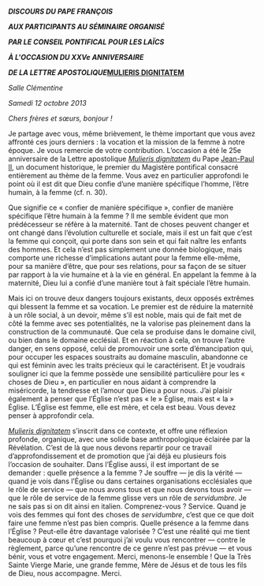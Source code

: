 ***DISCOURS DU PAPE FRANÇOIS***

***AUX PARTICIPANTS AU SÉMINAIRE ORGANISÉ***

***PAR LE CONSEIL PONTIFICAL POUR LES LAÏCS***

***À L'OCCASION DU XXVe ANNIVERSAIRE***

***DE LA LETTRE APOSTOLIQUE*[MULIERIS DIGNITATEM](http://www.vatican.va/holy_father/john_paul_ii/apost_letters/1988/documents/hf_jp-ii_apl_19880815_mulieris-dignitatem_fr.html)**

*Salle Clémentine*

*Samedi 12 octobre 2013*

*Chers frères et sœurs, bonjour !*

Je partage avec vous, même brièvement, le thème important que vous avez affronté ces jours derniers : la vocation et la mission de la femme à notre époque. Je vous remercie de votre contribution. L’occasion a été le 25e anniversaire de la Lettre apostolique *[Mulieris dignitatem](http://www.vatican.va/holy_father/john_paul_ii/apost_letters/1988/documents/hf_jp-ii_apl_19880815_mulieris-dignitatem_fr.html)* du Pape [Jean-Paul II](http://www.vatican.va/holy_father/john_paul_ii/index_fr.htm), un document historique, le premier du Magistère pontifical consacré entièrement au thème de la femme. Vous avez en particulier approfondi le point où il est dit que Dieu confie d’une manière spécifique l’homme, l’être humain, à la femme (cf. n. 30).

Que signifie ce « confier de manière spécifique », confier de manière spécifique l’être humain à la femme ? Il me semble évident que mon prédécesseur se réfère à la maternité. Tant de choses peuvent changer et ont changé dans l’évolution culturelle et sociale, mais il est un fait que c’est la femme qui conçoit, qui porte dans son sein et qui fait naître les enfants des hommes. Et cela n’est pas simplement une donnée biologique, mais comporte une richesse d’implications autant pour la femme elle-même, pour sa manière d’être, que pour ses relations, pour sa façon de se situer par rapport à la vie humaine et à la vie en général. En appelant la femme à la maternité, Dieu lui a confié d’une manière tout à fait spéciale l’être humain.

Mais ici on trouve deux dangers toujours existants, deux opposés extrêmes qui blessent la femme et sa vocation. Le premier est de réduire la maternité à un rôle social, à un devoir, même s’il est noble, mais qui de fait met de côté la femme avec ses potentialités, ne la valorise pas pleinement dans la construction de la communauté. Que cela se produise dans le domaine civil, ou bien dans le domaine ecclésial. Et en réaction à cela, on trouve l’autre danger, en sens opposé, celui de promouvoir une sorte d’émancipation qui, pour occuper les espaces soustraits au domaine masculin, abandonne ce qui est féminin avec les traits précieux qui le caractérisent. Et je voudrais souligner ici que la femme possède une sensibilité particulière pour les « choses de Dieu », en particulier en nous aidant à comprendre la miséricorde, la tendresse et l’amour que Dieu a pour nous. J’ai plaisir également à penser que l’Église n’est pas « le » Église, mais est « la » Église. L’Église est femme, elle est mère, et cela est beau. Vous devez penser à approfondir cela.

*[Mulieris dignitatem](http://www.vatican.va/holy_father/john_paul_ii/apost_letters/1988/documents/hf_jp-ii_apl_19880815_mulieris-dignitatem_fr.html)* s’inscrit dans ce contexte, et offre une réflexion profonde, organique, avec une solide base anthropologique éclairée par la Révélation. C’est de là que nous devons repartir pour ce travail d’approfondissement et de promotion que j’ai déjà eu plusieurs fois l’occasion de souhaiter. Dans l’Église aussi, il est important de se demander : quelle présence a la femme ? Je souffre — je dis la vérité — quand je vois dans l’Église ou dans certaines organisations ecclésiales que le rôle de service — que nous avons tous et que nous devons tous avoir — que le rôle de service de la femme glisse vers un rôle de *servidumbre*. Je ne sais pas si on dit ainsi en italien. Comprenez-vous ? Service. Quand je vois des femmes qui font des choses de *servidumbre*, c’est que ce que doit faire une femme n’est pas bien compris. Quelle présence a la femme dans l’Église ? Peut-elle être davantage valorisée ? C’est une réalité qui me tient beaucoup à cœur et c’est pourquoi j’ai voulu vous rencontrer — contre le règlement, parce qu’une rencontre de ce genre n’est pas prévue — et vous bénir, vous et votre engagement. Merci, menons-le ensemble ! Que la Très Sainte Vierge Marie, une grande femme, Mère de Jésus et de tous les fils de Dieu, nous accompagne. Merci.